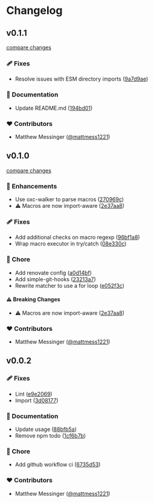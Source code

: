 # Changelog


## v0.1.1

[compare changes](https://github.com/mattmess1221/nuxt-version-shake/compare/v0.1.0...v0.1.1)

### 🩹 Fixes

- Resolve issues with ESM directory imports ([9a7d9ae](https://github.com/mattmess1221/nuxt-version-shake/commit/9a7d9ae))

### 📖 Documentation

- Update README.md ([194bd01](https://github.com/mattmess1221/nuxt-version-shake/commit/194bd01))

### ❤️ Contributors

- Matthew Messinger ([@mattmess1221](https://github.com/mattmess1221))

## v0.1.0

[compare changes](https://github.com/mattmess1221/nuxt-version-shake/compare/v0.0.2...v0.1.0)

### 🚀 Enhancements

- Use oxc-walker to parse macros ([270969c](https://github.com/mattmess1221/nuxt-version-shake/commit/270969c))
- ⚠️  Macros are now import-aware ([2e37aa8](https://github.com/mattmess1221/nuxt-version-shake/commit/2e37aa8))

### 🩹 Fixes

- Add additional checks on macro regexp ([96bf1a8](https://github.com/mattmess1221/nuxt-version-shake/commit/96bf1a8))
- Wrap macro executor in try/catch ([08e330c](https://github.com/mattmess1221/nuxt-version-shake/commit/08e330c))

### 🏡 Chore

- Add renovate config ([a0d14bf](https://github.com/mattmess1221/nuxt-version-shake/commit/a0d14bf))
- Add simple-git-hooks ([23213a7](https://github.com/mattmess1221/nuxt-version-shake/commit/23213a7))
- Rewrite matcher to use a for loop ([e052f3c](https://github.com/mattmess1221/nuxt-version-shake/commit/e052f3c))

#### ⚠️ Breaking Changes

- ⚠️  Macros are now import-aware ([2e37aa8](https://github.com/mattmess1221/nuxt-version-shake/commit/2e37aa8))

### ❤️ Contributors

- Matthew Messinger ([@mattmess1221](https://github.com/mattmess1221))

## v0.0.2


### 🩹 Fixes

- Lint ([e9e2069](https://github.com/mattmess1221/nuxt-version-shake/commit/e9e2069))
- Import ([3d08177](https://github.com/mattmess1221/nuxt-version-shake/commit/3d08177))

### 📖 Documentation

- Update usage ([88bfb5a](https://github.com/mattmess1221/nuxt-version-shake/commit/88bfb5a))
- Remove npm todo ([1cf6b7b](https://github.com/mattmess1221/nuxt-version-shake/commit/1cf6b7b))

### 🏡 Chore

- Add github workflow ci ([6735d53](https://github.com/mattmess1221/nuxt-version-shake/commit/6735d53))

### ❤️ Contributors

- Matthew Messinger ([@mattmess1221](https://github.com/mattmess1221))

